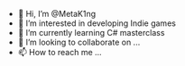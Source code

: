 - 👋 Hi, I’m @MetaK1ng
- 👀 I’m interested in developing Indie games
- 🌱 I’m currently learning C# masterclass
- 💞️ I’m looking to collaborate on ...
- 📫 How to reach me ...

<!---
MetaK1ng/MetaK1ng is a ✨ special ✨ repository because its `README.md` (this file) appears on your GitHub profile.
You can click the Preview link to take a look at your changes.
--->
